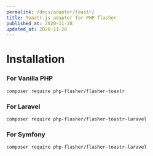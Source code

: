 ```yaml
---
permalink: /docs/adapter/toastr/
title: Toastr.js adapter for PHP flasher
published_at: 2020-11-28
updated_at: 2020-11-28
---
```


# Installation

### For Vanilla PHP 

<pre class="snippet"><code>composer require php-flasher/flasher-toastr</code></pre>

### For Laravel

<pre class="snippet"><code>composer require php-flasher/flasher-toastr-laravel</code></pre>

### For Symfony

<pre class="snippet"><code>composer require php-flasher/flasher-toastr-laravel</code></pre>
